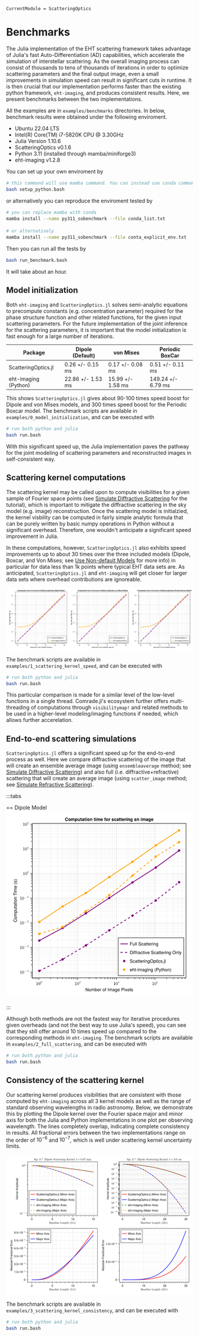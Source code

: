 ```@meta
CurrentModule = ScatteringOptics
```
# Benchmarks
The Julia implementation of the EHT scattering framework takes advantage of Julia's fast Auto-Differentiation (AD) capabilities, which accelerate the simulation of interstellar scattering. As the overall imaging process can consist of thousands to tens of thousands of iterations in order to optimize scattering parameters and the final output image, even a small improvements in simulation speed can result in significant cuts in runtime. It is then crucial that our implementation performs faster than the existing python framework, `eht-imaging`, and produces consistent results. Here, we present benchmarks between the two implementations.

All the examples are in `examples/benchmarks` directories. In below, benchmark results were obtained under the following enviroment.
- Ubuntu 22.04 LTS
- Intel(R) Core(TM) i7-5820K CPU @ 3.30GHz
- Julia Version 1.10.6
- ScatteringOptics v0.1.6
- Python 3.11 (installed through mamba/miniforge3)
- eht-imaging v1.2.8

You can set up your own enviroment by
```bash
# this command will use mamba command. You can instead use conda command by editing the script.
bash setup_python.bash
```
or alternatively you can reproduce the enviroment tested by
```bash
# you can replace mamba with conda
mamba install --name py311_sobenchmark --file conda_list.txt

# or alternatively
mamba install --name py311_sobenchmark --file conta_explicit_env.txt
```

Then you can run all the tests by
```bash
bash run_benchmark.bash
```
It will take about an hour.

## Model initialization
Both `eht-imaging` and `ScatteringOptics.jl` solves semi-analytic equations to precompute constants (e.g. concentration parameter) required for the phase structure function and other related functions, for the given input scattering parameters. 
For the future implementation of the joint inference for the scattering parameters, it is important that the model initialization is fast enough for a large number of iterations.


| Package              | Dipole (Default)  |   von Mises       | Periodic BoxCar     | 
| -------------------- | ----------------  | ----------------  | ------------------  |
| ScatteringOptics.jl  |  0.26 +/- 0.15 ms |  0.17 +/- 0.08 ms |   0.51 +/- 0.11 ms  |
| eht-imaging (Python) | 22.86 +/- 1.53 ms | 15.99 +/- 1.58 ms | 149.24 +/- 6.79 ms  |

This shows `ScatteringOptics.jl` gives about 90-100 times speed boost for Dipole and von Mises models, and 300 times speed boost for the Periodic Boxcar model.
The benchmark scripts are available in `examples/0_model_initialization`, and can be executed with
```bash
# run both python and julia
bash run.bash
```

With this significant speed up, the Julia implementation paves the pathway for the joint modeling of scattering parameters and reconstructed images in self-consistent way. 

## Scattering kernel computations
The scattering kernel may be called upon to compute visibilities for a given sample of Fourier space points (see [Simulate Diffractive Scattering](@ref) for the tutorial), which is important to mitigate the diffractive scattering in the sky model (e.g. image) reconstruction. 
Once the scattering model is initialzied, the kernel visbility can be computed in fairly simple analytic formula that can be purely written by basic numpy operations in Python without a significant overhead. Therefore, one wouldn't anticipate a significant speed improvement in Julia.

In these computations, however, `ScatteringOptics.jl` also exhibits speed improvements up to about 30 times over the three included models (Dipole, Boxcar, and Von Mises; see [Use Non-default Models](@ref) for more info) in particular for data less than 1k points where typical EHT data sets are. As anticipated, `ScatteringOptics.jl` and `eht-imaging` will get closer for larger data sets where overhead contributions are ignoreable. 

![](assets/bench_kernel_speed.png)

The benchmark scripts are available in `examples/1_scattering_kernel_speed`, and can be executed with
```bash
# run both python and julia
bash run.bash
```
This particular comparison is made for a similar level of the low-level functions in a single thread. Comrade.jl's ecosystem further offers multi-threading of computations through `visibilitymap!` and related methods to be used in a higher-level modeling/imaging functions if needed, which allows further accerelation. 

## End-to-end scattering simulations
`ScatteringOptics.jl` offers a significant speed up for the end-to-end process as well. Here we compare diffractive scattering of the image that will create an ensemble average image (using `ensembleaverage` method; see [Simulate Diffractive Scattering](@ref)) and also full (i.e. diffractive+refractive) scattering that will create an average image (using `scatter_image` method; see [Simulate Refractive Scattering](@ref)).

:::tabs

== Dipole Model
![](assets/bench_full_scattering.png)

:::

Although both methods are not the fastest way for iterative procedures given overheads (and not the best way to use Julia's speed), you can see that they still offer around 10 times speed up compared to the corresponding methods in `eht-imaging`. The benchmark scripts are available in `examples/2_full_scattering`, and can be executed with
```bash
# run both python and julia
bash run.bash
```

## Consistency of the scattering kernel

Our scattering kernel produces visibilities that are consistent with those computed by `eht-imaging` across all 3 kernel models as well as the range of standard observing wavelengths in radio astronomy. Below, we demonstrate this by plotting the Dipole kernel over the Fourier space major and minor axis for both the Julia and Python implementations in one plot per observing wavelength. The lines completely overlap, indicating complete consistency in results. All fractional errors between the two implementations range on the order of $10^{-6}$ and $10^{-7}$, which is well under scattering kernel uncertainty limits.

![](assets/bench_kernel_accuracy.png)

The benchmark scripts are available in `examples/3_scattering_kernel_consistency`, and can be executed with
```bash
# run both python and julia
bash run.bash
```
